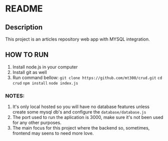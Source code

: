 # README

## Description
  
  This project is an articles repository web app with MYSQL integration.
  
## HOW TO RUN

  1. Install node.js in your computer
  2. Install git as well
  3. Run command bellow:
    `git clone https://github.com/mt300/crud.git`
    `cd crud`
    `npm install`
    `node index.js`
    
 ### NOTES:
   1. It's only local hosted so you will have no database features unless create some mysql db's and configure the `database/database.js`
   2. The port used to run the aplication is 3000, make sure it's not been used for any other purposes. 
   3. The main focus for this project where the backend so, sometimes, frontend may seens to need more love.
